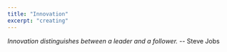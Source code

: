 ```yaml
---
title: "Innovation"
excerpt: "creating"
---
```



*Innovation distinguishes between a leader and a follower.* -- Steve Jobs

